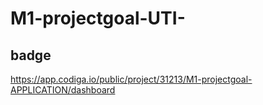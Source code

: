 # M1-projectgoal-UTI-
##  badge
https://app.codiga.io/public/project/31213/M1-projectgoal-APPLICATION/dashboard
